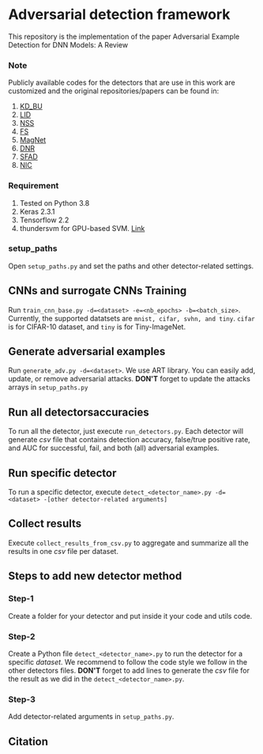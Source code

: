 # Adversarial detection framework
This repository is the implementation of the paper Adversarial Example Detection for DNN Models: A Review 

### Note
Publicly available codes for the detectors that are use in this work are customized and the original repositories/papers can be found in:

 1. [KD_BU](https://github.com/rfeinman/detecting-adversarial-samples)
 2. [LID](https://github.com/xingjunm/lid_adversarial_subspace_detection)
 3. [NSS](https://ieeexplore.ieee.org/document/9287056)
 4. [FS](https://github.com/mzweilin/EvadeML-Zoo)
 5. [MagNet](https://github.com/Trevillie/MagNet)
 6. [DNR](https://arxiv.org/abs/1910.00470)
 7. [SFAD](https://aldahdooh.github.io/SFAD/)
 8. [NIC](https://github.com/RU-System-Software-and-Security/NIC)
 
### Requirement
1. Tested on Python 3.8
2. Keras 2.3.1
3. Tensorflow 2.2
4. thundersvm for GPU-based SVM. [Link](https://thundersvm.readthedocs.io/en/latest/)

### setup_paths
Open `setup_paths.py` and set the paths and other detector-related settings.

##  CNNs and surrogate CNNs Training
Run `train_cnn_base.py -d=<dataset> -e=<nb_epochs> -b=<batch_size>`. Currently,  the supported datatsets are `mnist, cifar, svhn, and tiny`.  `cifar` is for CIFAR-10 dataset, and `tiny` is for Tiny-ImageNet.

## Generate adversarial examples
Run `generate_adv.py -d=<dataset>`. We use ART library. You can easily add, update, or remove adversarial attacks. **DON'T** forget to update the attacks arrays in `setup_paths.py`

## Run all detectorsaccuracies
To run all the detector, just execute `run_detectors.py`. Each detector will generate *csv* file that contains detection accuracy, false/true positive rate, and AUC  for successful, fail, and both (all) adversarial examples.

## Run specific detector
To run a specific detector, execute `detect_<detector_name>.py -d=<dataset> -[other detector-related arguments]`

## Collect results
Execute `collect_results_from_csv.py` to aggregate and summarize all the results in one *csv* file per dataset.

## Steps to add new detector method

### Step-1
Create a folder for your detector and put inside it your code and utils code.
### Step-2
Create a Python file `detect_<detector_name>.py` to run the detector for a specific *dataset*. We recommend to follow the code style we follow in the other detectors files. **DON'T** forget to add lines to generate the *csv* file for the result as we did in the `detect_<detector_name>.py`.
### Step-3
Add detector-related arguments in `setup_paths.py`.

## Citation
